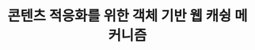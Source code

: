 ---
layout: publication-single
title: 콘텐츠 적응화를 위한 객체 기반 웹 캐슁 메커니즘
name: 한국컴퓨터교육학회 학술대회
first-author: 장서영
co-authors: 장병철, 강수용, 차재혁
during: 2005.08.01
location: 
impactfactor: 
doi: 
note: 
categories: 
 - Others
tag: 
 - Domestic Conference
---